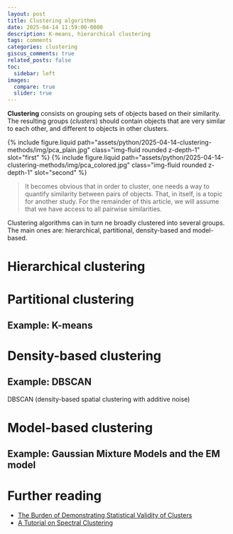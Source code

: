 ```yaml
---
layout: post
title: Clustering algorithms
date: 2025-04-14 11:59:00-0000
description: K-means, hierarchical clustering
tags: comments
categories: clustering
giscus_comments: true
related_posts: false
toc:
  sidebar: left
images:
  compare: true
  slider: true
---
```


**Clustering** consists on grouping sets of objects based on their similarity. The resulting groups (_clusters_) should contain objects that are very similar to each other, and different to objects in other clusters.

<style>
  .colored-slider {
    --divider-color: rgba(0, 0, 0, 0.5);
    --default-handle-color: rgba(0, 0, 0, 0.5);
    --default-handle-width: clamp(40px, 10vw, 200px);
  }
</style>
<img-comparison-slider class="colored-slider">
  {% include figure.liquid path="assets/python/2025-04-14-clustering-methods/img/pca_plain.jpg" class="img-fluid rounded z-depth-1" slot="first" %}
  {% include figure.liquid path="assets/python/2025-04-14-clustering-methods/img/pca_colored.jpg" class="img-fluid rounded z-depth-1" slot="second" %}
</img-comparison-slider>

> It becomes obvious that in order to cluster, one needs a way to quantify similarity between pairs of objects. That, in itself, is a topic for another study. For the remainder of this article, we will assume that we have access to all pairwise similarities.

Clustering algorithms can in turn ne broadly clustered into several groups. The main ones are: hierarchical, partitional, density-based and model-based.

# Hierarchical clustering

# Partitional clustering

## Example: K-means

# Density-based clustering

## Example: DBSCAN

DBSCAN (density-based spatial clustering with additive noise)

# Model-based clustering

## Example: Gaussian Mixture Models and the EM model

# Further reading

- [The Burden of Demonstrating Statistical Validity of Clusters](https://www.fharrell.com/post/cluster/)
- [A Tutorial on Spectral Clustering](https://people.csail.mit.edu/dsontag/courses/ml14/notes/Luxburg07_tutorial_spectral_clustering.pdf)
